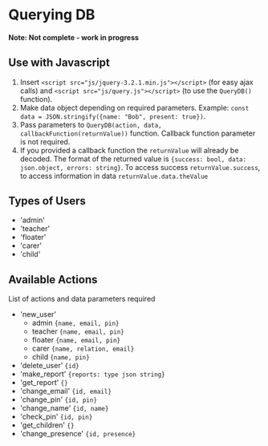 # Querying DB
#### Note: Not complete - work in progress

## Use with Javascript
1. Insert `<script src="js/jquery-3.2.1.min.js"></script>` (for easy ajax calls) and `<script src="js/query.js"></script>` (to use the `QueryDB()` function).
2. Make data object depending on required parameters. Example: `const data = JSON.stringify({name: "Bob", present: true})`.
3. Pass parameters to `QueryDB(action, data, callbackFunction(returnValue))` function. Callback function parameter is not required.
4. If you provided a callback function the `returnValue` will already be decoded. The format of the returned value is `{success: bool, data: json.object, errors: string}`. To access success `returnValue.success`, to access information in data `returnValue.data.theValue`

## Types of Users
* 'admin'
* 'teacher'
* 'floater'
* 'carer'
* 'child'

## Available Actions
List of actions and data parameters required
* 'new_user'
  * admin `{name, email, pin}`
  * teacher `{name, email, pin}`
  * floater `{name, email, pin}`
  * carer `{name, relation, email}`
  * child `{name, pin}`
* 'delete_user' `{id}`
* 'make_report' `{reports: type json string}`
* 'get_report' `{}`
* 'change_email' `{id, email}`
* 'change_pin' `{id, pin}`
* 'change_name' `{id, name}`
* 'check_pin' `{id, pin}`
* 'get_children' `{}`
* 'change_presence' `{id, presence}`
